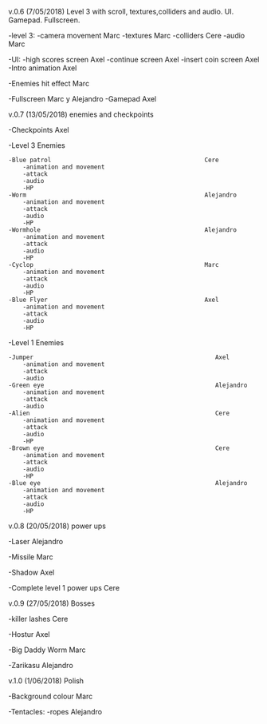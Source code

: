 v.0.6 (7/05/2018) Level 3 with scroll, textures,colliders and audio. UI. Gamepad. Fullscreen.

-level 3:
	-camera movement                         Marc
	-textures                                Marc
	-colliders                               Cere
	-audio                                   Marc

-UI:
	-high scores screen                      Axel
	-continue screen                         Axel
 	-insert coin screen                      Axel
	-Intro animation                         Axel

-Enemies hit effect                              Marc

-Fullscreen                                      Marc y Alejandro
-Gamepad                                         Axel
	
	

v.0.7 (13/05/2018) enemies and checkpoints


-Checkpoints                                           Axel

-Level 3 Enemies

	-Blue patrol                                           Cere                 
		-animation and movement
		-attack
		-audio
		-HP
	-Worm                                                  Alejandro
		-animation and movement
		-attack
		-audio
		-HP
	-Wormhole                                              Alejandro
		-animation and movement
		-attack
		-audio
		-HP
	-Cyclop                                                Marc
		-animation and movement
		-attack
		-audio
		-HP
	-Blue Flyer                                            Axel
		-animation and movement
		-attack
		-audio
		-HP

-Level 1 Enemies

	-Jumper                                                   Axel
		-animation and movement
		-attack
		-audio
	-Green eye                                                Alejandro          
		-animation and movement
		-attack
		-audio
	-Alien                                                    Cere
		-animation and movement
		-attack
		-audio
		-HP
	-Brown eye                                                Cere
		-animation and movement
		-attack
		-audio
		-HP
	-Blue eye                                                 Alejandro 
		-animation and movement
		-attack
		-audio
		-HP
	

v.0.8 (20/05/2018) power ups

-Laser                                                       Alejandro

-Missile                                                     Marc

-Shadow                                                      Axel

-Complete level 1 power ups                                  Cere


v.0.9 (27/05/2018) Bosses

-killer lashes                                               Cere

-Hostur                                                      Axel

-Big Daddy Worm                                              Marc

-Zarikasu                                                    Alejandro

v.1.0 (1/06/2018) Polish

-Background colour                                           Marc

-Tentacles:
	-ropes                                               Alejandro
